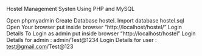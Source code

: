 Hostel Management Systen Using PHP and MySQL


Open phpmyadmin
Create Database hostel.
Import database hostel.sql
Open Your browser put inside browser “http://localhost/hostel/”
Login Details
To Login as admin put inside browser “http://localhost/hostel”
Login Details for admin : admin/Test@1234
Login Details for user : test@gmail.com/Test@123

